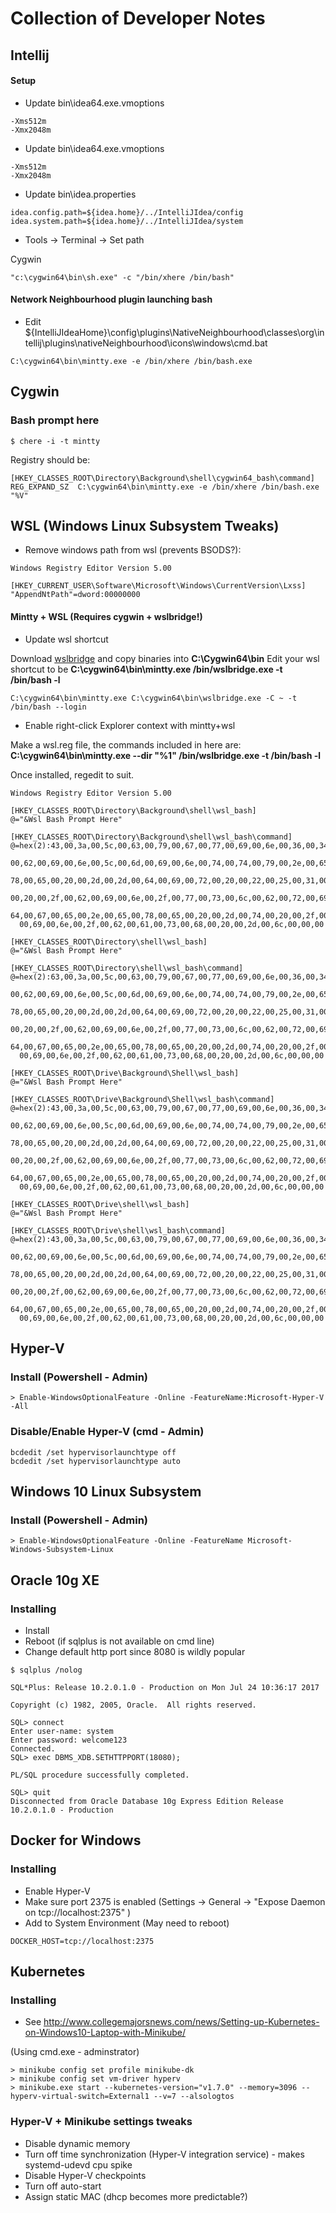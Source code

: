 # Collection of Developer Notes

## Intellij

#### Setup
- Update bin\idea64.exe.vmoptions
```
-Xms512m
-Xmx2048m
```

- Update bin\idea64.exe.vmoptions
```
-Xms512m
-Xmx2048m
```

- Update bin\idea.properties
```
idea.config.path=${idea.home}/../IntelliJIdea/config
idea.system.path=${idea.home}/../IntelliJIdea/system
```

- Tools -> Terminal -> Set path

Cygwin
```
"c:\cygwin64\bin\sh.exe" -c "/bin/xhere /bin/bash"
```

#### Network Neighbourhood plugin launching bash
- Edit ${IntelliJIdeaHome}\config\plugins\NativeNeighbourhood\classes\org\intellij\plugins\nativeNeighbourhood\icons\windows\cmd.bat
```
C:\cygwin64\bin\mintty.exe -e /bin/xhere /bin/bash.exe
```


## Cygwin

### Bash prompt here
```
$ chere -i -t mintty
```

Registry should be:
```
[HKEY_CLASSES_ROOT\Directory\Background\shell\cygwin64_bash\command]
REG_EXPAND_SZ  C:\cygwin64\bin\mintty.exe -e /bin/xhere /bin/bash.exe "%V"
```

## WSL (Windows Linux Subsystem Tweaks)

- Remove windows path from wsl (prevents BSODS?):
```
Windows Registry Editor Version 5.00

[HKEY_CURRENT_USER\Software\Microsoft\Windows\CurrentVersion\Lxss]
"AppendNtPath"=dword:00000000
```

#### Mintty + WSL (Requires cygwin + wslbridge!)
- Update wsl shortcut

Download [wslbridge](https://github.com/rprichard/wslbridge/releases) ﻿and copy binaries into **C:\Cygwin64\bin**
Edit your wsl shortcut to be **C:\cygwin64\bin\mintty.exe /bin/wslbridge.exe -t /bin/bash -l**
```
C:\cygwin64\bin\mintty.exe C:\cygwin64\bin\wslbridge.exe -C ~ -t /bin/bash --login
```

- Enable right-click Explorer context with mintty+wsl

Make a wsl.reg file, the commands included in here are: **C:\cygwin64\bin\mintty.exe --dir "%1" /bin/wslbridge.exe -t /bin/bash -l** 

Once installed, regedit to suit.
```
Windows Registry Editor Version 5.00

[HKEY_CLASSES_ROOT\Directory\Background\shell\wsl_bash]
@="&Wsl Bash Prompt Here"

[HKEY_CLASSES_ROOT\Directory\Background\shell\wsl_bash\command]
@=hex(2):43,00,3a,00,5c,00,63,00,79,00,67,00,77,00,69,00,6e,00,36,00,34,00,5c,\
  00,62,00,69,00,6e,00,5c,00,6d,00,69,00,6e,00,74,00,74,00,79,00,2e,00,65,00,\
  78,00,65,00,20,00,2d,00,2d,00,64,00,69,00,72,00,20,00,22,00,25,00,31,00,22,\
  00,20,00,2f,00,62,00,69,00,6e,00,2f,00,77,00,73,00,6c,00,62,00,72,00,69,00,\
  64,00,67,00,65,00,2e,00,65,00,78,00,65,00,20,00,2d,00,74,00,20,00,2f,00,62,\
  00,69,00,6e,00,2f,00,62,00,61,00,73,00,68,00,20,00,2d,00,6c,00,00,00
  
[HKEY_CLASSES_ROOT\Directory\shell\wsl_bash]
@="&Wsl Bash Prompt Here"

[HKEY_CLASSES_ROOT\Directory\shell\wsl_bash\command]
@=hex(2):63,00,3a,00,5c,00,63,00,79,00,67,00,77,00,69,00,6e,00,36,00,34,00,5c,\
  00,62,00,69,00,6e,00,5c,00,6d,00,69,00,6e,00,74,00,74,00,79,00,2e,00,65,00,\
  78,00,65,00,20,00,2d,00,2d,00,64,00,69,00,72,00,20,00,22,00,25,00,31,00,22,\
  00,20,00,2f,00,62,00,69,00,6e,00,2f,00,77,00,73,00,6c,00,62,00,72,00,69,00,\
  64,00,67,00,65,00,2e,00,65,00,78,00,65,00,20,00,2d,00,74,00,20,00,2f,00,62,\
  00,69,00,6e,00,2f,00,62,00,61,00,73,00,68,00,20,00,2d,00,6c,00,00,00
  
[HKEY_CLASSES_ROOT\Drive\Background\Shell\wsl_bash]
@="&Wsl Bash Prompt Here"

[HKEY_CLASSES_ROOT\Drive\Background\Shell\wsl_bash\command]
@=hex(2):43,00,3a,00,5c,00,63,00,79,00,67,00,77,00,69,00,6e,00,36,00,34,00,5c,\
  00,62,00,69,00,6e,00,5c,00,6d,00,69,00,6e,00,74,00,74,00,79,00,2e,00,65,00,\
  78,00,65,00,20,00,2d,00,2d,00,64,00,69,00,72,00,20,00,22,00,25,00,31,00,22,\
  00,20,00,2f,00,62,00,69,00,6e,00,2f,00,77,00,73,00,6c,00,62,00,72,00,69,00,\
  64,00,67,00,65,00,2e,00,65,00,78,00,65,00,20,00,2d,00,74,00,20,00,2f,00,62,\
  00,69,00,6e,00,2f,00,62,00,61,00,73,00,68,00,20,00,2d,00,6c,00,00,00
  
[HKEY_CLASSES_ROOT\Drive\shell\wsl_bash]
@="&Wsl Bash Prompt Here"

[HKEY_CLASSES_ROOT\Drive\shell\wsl_bash\command]
@=hex(2):43,00,3a,00,5c,00,63,00,79,00,67,00,77,00,69,00,6e,00,36,00,34,00,5c,\
  00,62,00,69,00,6e,00,5c,00,6d,00,69,00,6e,00,74,00,74,00,79,00,2e,00,65,00,\
  78,00,65,00,20,00,2d,00,2d,00,64,00,69,00,72,00,20,00,22,00,25,00,31,00,22,\
  00,20,00,2f,00,62,00,69,00,6e,00,2f,00,77,00,73,00,6c,00,62,00,72,00,69,00,\
  64,00,67,00,65,00,2e,00,65,00,78,00,65,00,20,00,2d,00,74,00,20,00,2f,00,62,\
  00,69,00,6e,00,2f,00,62,00,61,00,73,00,68,00,20,00,2d,00,6c,00,00,00

```

## Hyper-V
### Install (Powershell - Admin)
```
> Enable-WindowsOptionalFeature -Online -FeatureName:Microsoft-Hyper-V -All
```

### Disable/Enable Hyper-V (cmd - Admin)
```
bcdedit /set hypervisorlaunchtype off
bcdedit /set hypervisorlaunchtype auto
```

## Windows 10 Linux Subsystem
### Install (Powershell - Admin)
```
> Enable-WindowsOptionalFeature -Online -FeatureName Microsoft-Windows-Subsystem-Linux
```


## Oracle 10g XE

### Installing
- Install
- Reboot (if sqlplus is not available on cmd line)
- Change default http port since 8080 is wildly popular
```
$ sqlplus /nolog
 
SQL*Plus: Release 10.2.0.1.0 - Production on Mon Jul 24 10:36:17 2017
 
Copyright (c) 1982, 2005, Oracle.  All rights reserved.
 
SQL> connect
Enter user-name: system
Enter password: welcome123
Connected.
SQL> exec DBMS_XDB.SETHTTPPORT(18080);
 
PL/SQL procedure successfully completed.
 
SQL> quit
Disconnected from Oracle Database 10g Express Edition Release 10.2.0.1.0 - Production
```

## Docker for Windows
### Installing
- Enable Hyper-V
- Make sure port 2375 is enabled (Settings → General → "Expose Daemon on tcp://localhost:2375" )
- Add to System Environment (May need to reboot)
```
DOCKER_HOST=tcp://localhost:2375
```

## Kubernetes
### Installing
- See http://www.collegemajorsnews.com/news/Setting-up-Kubernetes-on-Windows10-Laptop-with-Minikube/

(Using cmd.exe - adminstrator)
```
> minikube config set profile minikube-dk
> minikube config set vm-driver hyperv
> minikube.exe start --kubernetes-version="v1.7.0" --memory=3096 --hyperv-virtual-switch=External1 --v=7 --alsologtos
```

### Hyper-V + Minikube settings tweaks
- Disable dynamic memory
- Turn off time synchronization (Hyper-V integration service) - makes systemd-udevd cpu spike
- Disable Hyper-V checkpoints
- Turn off auto-start
- Assign static MAC (dhcp becomes more predictable?)
